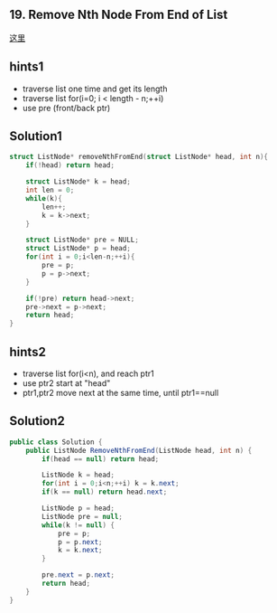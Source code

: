 ## 19. Remove Nth Node From End of List
[这里](https://leetcode.com/problems/remove-nth-node-from-end-of-list/)

## hints1
* traverse list one time and get its length
* traverse list for(i=0; i < length - n;++i)
* use pre (front/back ptr)

## Solution1
``` c
struct ListNode* removeNthFromEnd(struct ListNode* head, int n){
    if(!head) return head;

    struct ListNode* k = head;
    int len = 0;
    while(k){
        len++;
        k = k->next;
    }

    struct ListNode* pre = NULL;
    struct ListNode* p = head;
    for(int i = 0;i<len-n;++i){
        pre = p;
        p = p->next;
    }

    if(!pre) return head->next;
    pre->next = p->next;
    return head;
}
```
## hints2
* traverse list for(i<n), and reach ptr1
* use ptr2 start at "head"
* ptr1,ptr2 move next at the same time, until ptr1==null

## Solution2
``` csharp
public class Solution {
    public ListNode RemoveNthFromEnd(ListNode head, int n) {
        if(head == null) return head;

        ListNode k = head;
        for(int i = 0;i<n;++i) k = k.next;
        if(k == null) return head.next;

        ListNode p = head;
        ListNode pre = null;
        while(k != null) {
            pre = p;
            p = p.next;
            k = k.next;
        }

        pre.next = p.next;
        return head;
    }
}
```